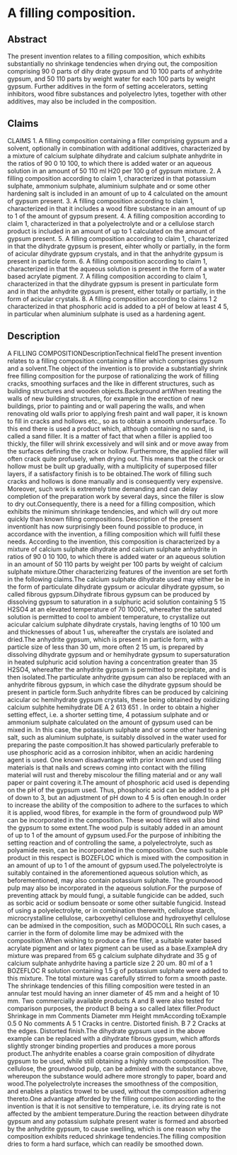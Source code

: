 # A filling composition.

## Abstract
The present invention relates to a filling composition, which exhibits substantially no shrinkage tendencies when drying out, the composition comprising 90 0 parts of dihy drate gypsum and 10 100 parts of anhydrite gypsum, and 50 110 parts by weight water for each 100 parts by weight gypsum. Further additives in the form of setting accelerators, setting inhibitors, wood fibre substances and polyelectro lytes, together with other additives, may also be included in the composition.

## Claims
CLAIMS 1. A filling composition containing a filler comprising gypsum and a solvent, optionally in combination with additional additives, characterized by a mixture of calcium sulphate dihydrate and calcium sulphate anhydrite in the ratios of 90 0 10 100, to which there is added water or an aqueous solution in an amount of 50 110 ml H20 per 100 g of gypsum mixture. 2. A filling composition according to claim 1, characterized in that potassium sulphate, ammonium sulphate, aluminium sulphate and or some other hardening salt is included in an amount of up to 4 calculated on the amount of gypsum present. 3. A filling composition according to claim 1, characterized in that it includes a wood fibre substance in an amount of up to 1 of the amount of gypsum present. 4. A filling composition according to claim 1, characterized in that a polyelectrolyte and or a cellulose starch product is included in an amount of up to 1 calculated on the amount of gypsum present. 5. A filling composition according to claim 1, characterized in that the dihydrate gypsum is present, eihter wholly or partially, in the form of acicular dihydrate gypsum crystals, and in that the anhydrite gypsum is present in particle form. 6. A filling composition according to claim 1, characterized in that the aqueous solution is present in the form of a water based acrylate pigment. 7. A filling composition according to claim 1, characterized in that the dihydrate gypsum is present in particulate form and in that the anhydrite gypsum is present, either totally or partially, in the form of acicular crystals. 8. A filling composition according to claims 1 2 characterized in that phosphoric acid is added to a pH of below at least 4 5, in particular when aluminium sulphate is used as a hardening agent.

## Description
A FILLING COMPOSITIONDescriptionTechnical fieldThe present invention relates to a filling composition containing a filler which comprises gypsum and a solvent.The object of the invention is to provide a substantially shrink free filling composition for the purpose of rationalizing the work of filling cracks, smoothing surfaces and the like in different structures, such as building structures and wooden objects.Background artWhen treating the walls of new building structures, for example in the erection of new buildings, prior to painting and or wall papering the walls, and when renovating old walls prior to applying fresh paint and wall paper, it is known to fill in cracks and hollows etc., so as to obtain a smooth undersurface. To this end there is used a product which, although containing no sand, is called a sand filler. It is a matter of fact that when a filler is applied too thickly, the filler will shrink excessively and will sink and or move away from the surfaces defining the crack or hollow. Furthermore, the applied filler will often crack quite profusely, when drying out. This means that the crack or hollow must be built up gradually, with a multiplicity of superposed filler layers, if a satisfactory finish is to be obtained.The work of filling such cracks and hollows is done manually and is consequently very expensive. Moreover, such work is extremely time demanding and can delay completion of the preparation work by several days, since the filler is slow to dry out.Consequently, there is a need for a filling composition, which exhibits the minimum shrinkage tendencies, and which will dry out more quickly than known filling compositions. Description of the present inventionIt has now surprisingly been found possible to produce, in accordance with the invention, a filling composition which will fulfil these needs. According to the invention, this composition is characterized by a mixture of calcium sulphate dihydrate and calcium sulphate anhydrite in ratios of 90 0 10 100, to which there is added water or an aqueous solution in an amount of 50 110 parts by weight per 100 parts by weight of calcium sulphate mixture.Other characterizing features of the invention are set forth in the following claims.The calcium sulphate dihydrate used may either be in the form of particulate dihydrate gypsum or acicular dihydrate gypsum, so called fibrous gypsum.Dihydrate fibrous gypsum can be produced by dissolving gypsum to saturation in a sulphuric acid solution containing 5 15 H2SO4 at an elevated temperature of 70 1000C, whereafter the saturated solution is permitted to cool to ambient temperature, to crystallize out acicular calcium sulphate dihydrate crystals, having lengths of 10 100 um and thicknesses of about 1 us, whereafter the crystals are isolated and dried.The anhydrite gypsum, which is present in particle form, with a particle size of less than 30 um, more often 2 15 um, is prepared by dissolving dihydrate gypsum and or hemihydrate gypsum to supersaturation in heated sulphuric acid solution having a concentration greater than 35 H2SO4, whereafter the anhydrite gypsum is permitted to precipitate, and is then isolated.The particulate anhydrite gypsum can also be replaced with an anhydrite fibrous gypsum, in which case the dihydrate gypsum should be present in particle form.Such anhydrite fibres can be produced by calcining acicular oc hemihydrate gypsum crystals, these being obtained by oxidizing calcium sulphite hemihydrate DE A 2 613 651 . In order to obtain a higher setting effect, i.e. a shorter setting time, 4 potassium sulphate and or ammonium sulphate calculated on the amount of gypsum used can be mixed in. In this case, the potassium sulphate and or some other hardening salt, such as aluminium sulphate, is suitably dissolved in the water used for preparing the paste composition.It has showed particularly preferable to use phosphoric acid as a corrosion inhibitor, when an acidic hardening agent is used. One known disadvantage with prior known and used filling materials is that nails and screws coming into contact with the filling material will rust and thereby miscolour the filling material and or any wall paper or paint covering it.The amount of phosphoric acid used is depending on the pH of the gypsum used. Thus, phosphoric acid can be added to a pH of down to 3, but an adjustment of pH down to 4 5 is often enough.In order to increase the ability of the composition to adhere to the surfaces to which it is applied, wood fibres, for example in the form of groundwood pulp WP can be incorporated in the composition. These wood fibres will also bind the gypsum to some extent.The wood pulp is suitably added in an amount of up to 1 of the amount of gypsum used.For the purpose of inhibiting the setting reaction and of controlling the same, a polyelectrolyte, such as polyamide resin, can be incorporated in the composition. One such suitable product in this respect is BOZEFLOC which is mixed with the composition in an amount of up to 1 of the amount of gypsum used.The polyelectrolyte is suitably contained in the aforementioned aqueous solution which, as beforementioned, may also contain potassium sulphate. The groundwood pulp may also be incorporated in the aqueous solution.For the purpose of preventing attack by mould fungi, a suitable fungicide can be added, such as sorbic acid or sodium bensoate or some other suitable fungicid. Instead of using a polyelectrolyte, or in combination therewith, cellulose starch, microcrystalline cellulose, carboxyethyl cellulose and hydroxyethyl cellulose can be admixed in the composition, such as MODOCOLL RIn such cases, a carrier in the form of dolomite lime may be admixed with the composition.When wishing to produce a fine filler, a suitable water based acrylate pigment and or latex pigment can be used as a base.ExampleA dry mixture was prepared from 65 g calcium sulphate dihydrate and 35 g of calcium sulphate anhydrite having a particle size 2 20 um. 80 ml of a 1 BOZEFLOC R solution containing 1.5 g of potassium sulphate were added to this mixture. The total mixture was carefully stirred to form a smooth paste. The shrinkage tendencies of this filling composition were tested in an annular test mould having an inner diameter of 45 mm and a height of 10 mm. Two commercially available products A and B were also tested for comparison purposes, the product B being a so called latex filler.Product Shrinkage in mm Comments Diameter mm Height mmAccording toExample 0.5 0 No comments A 5 1 Cracks in centre. Distorted finish. B 7 2 Cracks at the edges. Distorted finish.The dihydrate gypsum used in the above example can be replaced with a dihydrate fibrous gypsum, which affords slightly stronger binding properties and produces a more porous product.The anhydrite enables a coarse grain composition of dihydrate gypsum to be used, while still obtaining a highly smooth composition. The cellulose, the groundwood pulp, can be admixed with the substance above, whereupon the substance would adhere more strongly to paper, board and wood.The polyelectrolyte increases the smoothness of the composition, and enables a plastics trowel to be used, without the composition adhering thereto.One advantage afforded by the filling composition according to the invention is that it is not sensitive to temperature, i.e. its drying rate is not affected by the ambient temperature.During the reaction between dihydrate gypsum and any potassium sulphate present water is formed and absorbed by the anhydrite gypsum, to cause swelling, which is one reason why the composition exhibits reduced shrinkage tendencies.The filling composition dries to form a hard surface, which can readily be smoothed down.